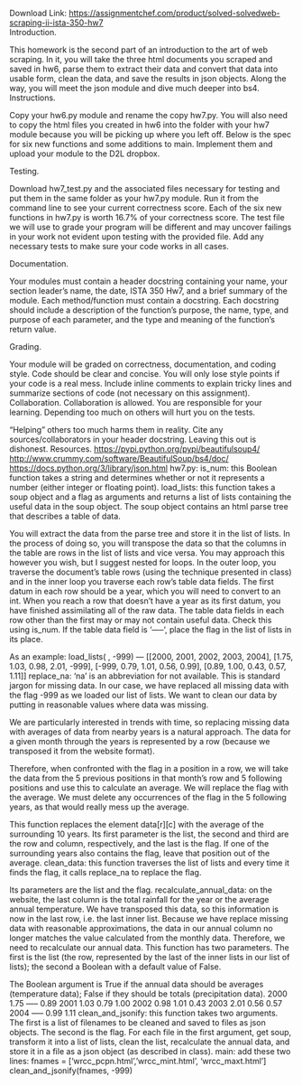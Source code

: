 Download Link: https://assignmentchef.com/product/solved-solvedweb-scraping-ii-ista-350-hw7
<br>
Introduction.

This homework is the second part of an introduction to the art of web scraping. In it, you will take the three html documents you scraped and saved in hw6, parse them to extract their data and convert that data into usable form, clean the data, and save the results in json objects. Along the way, you will meet the json module and dive much deeper into bs4. Instructions.

Copy your hw6.py module and rename the copy hw7.py. You will also need to copy the html files you created in hw6 into the folder with your hw7 module because you will be picking up where you left off. Below is the spec for six new functions and some additions to main. Implement them and upload your module to the D2L dropbox.

Testing.

Download hw7_test.py and the associated files necessary for testing and put them in the same folder as your hw7.py module. Run it from the command line to see your current correctness score. Each of the six new functions in hw7.py is worth 16.7% of your correctness score. The test file we will use to grade your program will be different and may uncover failings in your work not evident upon testing with the provided file. Add any necessary tests to make sure your code works in all cases.

Documentation.

Your modules must contain a header docstring containing your name, your section leader’s name, the date, ISTA 350 Hw7, and a brief summary of the module. Each method/function must contain a docstring. Each docstring should include a description of the function’s purpose, the name, type, and purpose of each parameter, and the type and meaning of the function’s return value.

Grading.

Your module will be graded on correctness, documentation, and coding style. Code should be clear and concise. You will only lose style points if your code is a real mess. Include inline comments to explain tricky lines and summarize sections of code (not necessary on this assignment). Collaboration. Collaboration is allowed. You are responsible for your learning. Depending too much on others will hurt you on the tests.

“Helping” others too much harms them in reality. Cite any sources/collaborators in your header docstring. Leaving this out is dishonest. Resources. https://pypi.python.org/pypi/beautifulsoup4/ http://www.crummy.com/software/BeautifulSoup/bs4/doc/ https://docs.python.org/3/library/json.html hw7.py: is_num: this Boolean function takes a string and determines whether or not it represents a number (either integer or floating point). load_lists: this function takes a soup object and a flag as arguments and returns a list of lists containing the useful data in the soup object. The soup object contains an html parse tree that describes a table of data.

You will extract the data from the parse tree and store it in the list of lists. In the process of doing so, you will transpose the data so that the columns in the table are rows in the list of lists and vice versa. You may approach this however you wish, but I suggest nested for loops. In the outer loop, you traverse the document’s table rows (using the technique presented in class) and in the inner loop you traverse each row’s table data fields. The first datum in each row should be a year, which you will need to convert to an int. When you reach a row that doesn’t have a year as its first datum, you have finished assimilating all of the raw data. The table data fields in each row other than the first may or may not contain useful data. Check this using is_num. If the table data field is ‘—–‘, place the flag in the list of lists in its place.

As an example: load_lists( , -999) — [[2000, 2001, 2002, 2003, 2004], [1.75, 1.03, 0.98, 2.01, -999], [-999, 0.79, 1.01, 0.56, 0.99], [0.89, 1.00, 0.43, 0.57, 1.11]] replace_na: ‘na’ is an abbreviation for not available. This is standard jargon for missing data. In our case, we have replaced all missing data with the flag -999 as we loaded our list of lists. We want to clean our data by putting in reasonable values where data was missing.

We are particularly interested in trends with time, so replacing missing data with averages of data from nearby years is a natural approach. The data for a given month through the years is represented by a row (because we transposed it from the website format).

Therefore, when confronted with the flag in a position in a row, we will take the data from the 5 previous positions in that month’s row and 5 following positions and use this to calculate an average. We will replace the flag with the average. We must delete any occurrences of the flag in the 5 following years, as that would really mess up the average.

This function replaces the element data[r][c] with the average of the surrounding 10 years. Its first parameter is the list, the second and third are the row and column, respectively, and the last is the flag. If one of the surrounding years also contains the flag, leave that position out of the average. clean_data: this function traverses the list of lists and every time it finds the flag, it calls replace_na to replace the flag.

Its parameters are the list and the flag. recalculate_annual_data: on the website, the last column is the total rainfall for the year or the average annual temperature. We have transposed this data, so this information is now in the last row, i.e. the last inner list. Because we have replace missing data with reasonable approximations, the data in our annual column no longer matches the value calculated from the monthly data. Therefore, we need to recalculate our annual data. This function has two parameters. The first is the list (the row, represented by the last of the inner lists in our list of lists); the second a Boolean with a default value of False.

The Boolean argument is True if the annual data should be averages (temperature data); False if they should be totals (precipitation data). 2000 1.75 —– 0.89 2001 1.03 0.79 1.00 2002 0.98 1.01 0.43 2003 2.01 0.56 0.57 2004 —– 0.99 1.11 clean_and_jsonify: this function takes two arguments. The first is a list of filenames to be cleaned and saved to files as json objects. The second is the flag. For each file in the first argument, get soup, transform it into a list of lists, clean the list, recalculate the annual data, and store it in a file as a json object (as described in class). main: add these two lines: fnames = [‘wrcc_pcpn.html’,’wrcc_mint.html’, ‘wrcc_maxt.html’] clean_and_jsonify(fnames, -999)